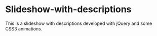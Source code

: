 Slideshow-with-descriptions
===========================

This is a slideshow with descriptions developed with jQuery and some CSS3 animations.
